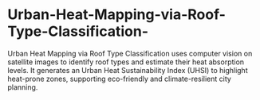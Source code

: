 # Urban-Heat-Mapping-via-Roof-Type-Classification-
Urban Heat Mapping via Roof Type Classification uses computer vision on satellite images to identify roof types and estimate their heat absorption levels. It generates an Urban Heat Sustainability Index (UHSI) to highlight heat-prone zones, supporting eco-friendly and climate-resilient city planning.

